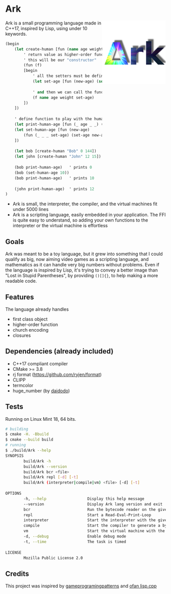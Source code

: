 # Ark

<img align="right" src="images/Ark.png" width=200px>

Ark is a small programming language made in C++17, inspired by Lisp, using under 10 keywords.

```clojure
(begin
    (let create-human [fun (name age weight)
        ' return value as higher-order function to manipulate the data above
        ' this will be our "constructor"
        (fun (f)
        [begin
            ' all the setters must be defined in this scope
            (let set-age [fun (new-age) (set age new-age)])

            ' and then we can call the function
            (f name age weight set-age)
        ])
    ])

    ' define function to play with the human more easily
    (let print-human-age [fun (_ age _ _) (print age)])
    (let set-human-age [fun (new-age)
        (fun (_ _ _ set-age) (set-age new-age))
    ])

    (let bob [create-human "Bob" 0 144])
    (let john [create-human "John" 12 15])

    (bob print-human-age)   ' prints 0
    (bob (set-human-age 10))
    (bob print-human-age)   ' prints 10

    (john print-human-age)  ' prints 12
)
```

* Ark is small, the interpreter, the compiler, and the virtual machines fit under 5000 lines
* Ark is a scripting language, easily embedded in your application. The FFI is quite easy to understand, so adding your own functions to the interpreter or the virtual machine is effortless

## Goals

Ark was meant to be a toy language, but it grew into something that I could qualify as big, now aiming video games as a scripting language, and mathematics as it can handle very big numbers without problems. Even if the language is inspired by Lisp, it's trying to convey a better image than "Lost in Stupid Parentheses", by providing `()[]{}`, to help making a more readable code.

## Features

The language already handles
* first class object
* higher-order function
* church encoding
* closures

## Dependencies (already included)

* C++17 compliant compiler
* CMake >= 3.8
* rj format (https://github.com/ryjen/format)
* CLIPP
* termcolor
* huge_number (by [daidodo](https://github.com/daidodo/huge-long-number))

## Tests

Running on Linux Mint 18, 64 bits.

```bash
# building
$ cmake -H. -Bbuild
$ cmake --build build
# running
$ ./build/Ark --help
SYNOPSIS
        build/Ark -h 
        build/Ark --version 
        build/Ark bcr <file> 
        build/Ark repl [-d] [-t] 
        build/Ark (interpreter|compile|vm) <file> [-d] [-t] 

OPTIONS
        -h, --help                  Display this help message
        --version                   Display Ark lang version and exit
        bcr                         Run the bytecode reader on the given file
        repl                        Start a Read-Eval-Print-Loop
        interpreter                 Start the interpreter with the given Ark source file
        compile                     Start the compiler to generate a bytecode file from the given Ark source file
        vm                          Start the virtual machine with the given bytecode file
        -d, --debug                 Enable debug mode
        -t, --time                  The task is timed

LICENSE
        Mozilla Public License 2.0
```

## Credits

This project was inspired by [gameprogramingpatterns](http://gameprogrammingpatterns.com/bytecode.html) and [ofan lisp.cpp](https://gist.github.com/ofan/721464)